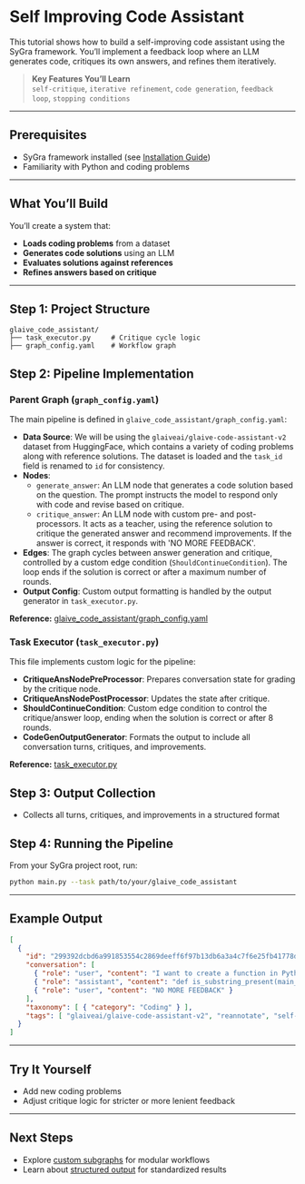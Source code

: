 # Self Improving Code Assistant

This tutorial shows how to build a self-improving code assistant using the SyGra framework. You’ll implement a feedback loop where an LLM generates code, critiques its own answers, and refines them iteratively.

> **Key Features You’ll Learn**  
> `self-critique`, `iterative refinement`, `code generation`, `feedback loop`, `stopping conditions`

---

## Prerequisites

- SyGra framework installed (see [Installation Guide](../installation.md))
- Familiarity with Python and coding problems

---

## What You’ll Build

You’ll create a system that:
- **Loads coding problems** from a dataset
- **Generates code solutions** using an LLM
- **Evaluates solutions against references**
- **Refines answers based on critique**

---

## Step 1: Project Structure

```
glaive_code_assistant/
├── task_executor.py     # Critique cycle logic
├── graph_config.yaml    # Workflow graph
```


## Step 2: Pipeline Implementation

### Parent Graph (`graph_config.yaml`)

The main pipeline is defined in `glaive_code_assistant/graph_config.yaml`:

- **Data Source**: We will be using the `glaiveai/glaive-code-assistant-v2` dataset from HuggingFace, which contains a variety of coding problems along with reference solutions. The dataset is loaded and the `task_id` field is renamed to `id` for consistency.
- **Nodes**:
  - `generate_answer`: An LLM node that generates a code solution based on the question. The prompt instructs the model to respond only with code and revise based on critique.
  - `critique_answer`: An LLM node with custom pre- and post-processors. It acts as a teacher, using the reference solution to critique the generated answer and recommend improvements. If the answer is correct, it responds with 'NO MORE FEEDBACK'.
- **Edges**: The graph cycles between answer generation and critique, controlled by a custom edge condition (`ShouldContinueCondition`). The loop ends if the solution is correct or after a maximum number of rounds.
- **Output Config**: Custom output formatting is handled by the output generator in `task_executor.py`.

**Reference:** [glaive_code_assistant/graph_config.yaml](https://github.com/ServiceNow/SyGra/blob/main/tasks/examples/glaive_code_assistant/graph_config.yaml)

### Task Executor (`task_executor.py`)

This file implements custom logic for the pipeline:
- **CritiqueAnsNodePreProcessor**: Prepares conversation state for grading by the critique node.
- **CritiqueAnsNodePostProcessor**: Updates the state after critique.
- **ShouldContinueCondition**: Custom edge condition to control the critique/answer loop, ending when the solution is correct or after 8 rounds.
- **CodeGenOutputGenerator**: Formats the output to include all conversation turns, critiques, and improvements.

**Reference:** [task_executor.py](https://github.com/ServiceNow/SyGra/blob/main/tasks/examples/glaive_code_assistant/task_executor.py)

## Step 3: Output Collection

- Collects all turns, critiques, and improvements in a structured format


## Step 4: Running the Pipeline

From your SyGra project root, run:

```bash
python main.py --task path/to/your/glaive_code_assistant
```

---

## Example Output

```json
[
  {
    "id": "299392dcbd6a991853554c2869deeff6f97b13db6a3a4c7f6e25fb41778dafc2",
    "conversation": [
      { "role": "user", "content": "I want to create a function in Python that checks whether a given substring is present in a given string. How can I do that?" },
      { "role": "assistant", "content": "def is_substring_present(main_string, substring): return substring in main_string" },
      { "role": "user", "content": "NO MORE FEEDBACK" }
    ],
    "taxonomy": [ { "category": "Coding" } ],
    "tags": [ "glaiveai/glaive-code-assistant-v2", "reannotate", "self-critique" ]
  }
]
```

---

## Try It Yourself

- Add new coding problems
- Adjust critique logic for stricter or more lenient feedback

---

## Next Steps

- Explore [custom subgraphs](custom_subgraphs_tutorial.md) for modular workflows
- Learn about [structured output](structured_output_tutorial.md) for standardized results
